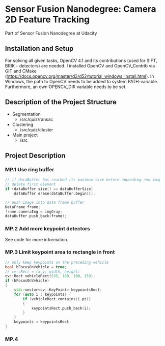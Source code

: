 # Sensor Fusion Nanodegree: Camera 2D Feature Tracking
Part of Sensor Fusion Nanodegree at Udacity

## Installation and Setup
For solving all given tasks, OpenCV 4.1 and its contributions (used for SIFT, BRIK - detectors) are needed. I installed OpenCV and OpenCV_Contrib via GIT and CMake (https://docs.opencv.org/master/d3/d52/tutorial_windows_install.html). In Windows, the path to OpenCV needs to be added to system PATH-variable. Furthermore, an own OPENCV_DIR variable needs to be set. 

## Description of the Project Structure
* Segmentation
  * /src/quiz/ransac
* Clustering
  * /src/quiz/cluster
* Main project
  * /src
  
## Project Description

### MP.1 Use ring buffer
```c++
// if dataBuffer has reached its maximum size before appending new image,
// delete first element
if (dataBuffer.size() == dataBufferSize) 
    dataBuffer.erase(dataBuffer.begin());        

// push image into data frame buffer
DataFrame frame;
frame.cameraImg = imgGray;
dataBuffer.push_back(frame);
``` 

### MP.2 Add more keypoint detectors
See code for more information. 

### MP.3 Limit keypoint area to rectangle in front
```c++
// only keep keypoints on the preceding vehicle
bool bFocusOnVehicle = true;
// cv::Rect = (x,y, width, height)
cv::Rect vehicleRect(535, 180, 180, 150);       
if (bFocusOnVehicle)
{
    std::vector<cv::KeyPoint> keypointsRect;
    for (auto i : keypoints) {                
        if (vehicleRect.contains(i.pt))
        {
            keypointsRect.push_back(i);
        }
    }
    keypoints = keypointsRect;
}   
```

### MP.4

